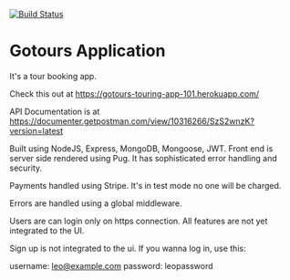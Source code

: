 [![Build Status](https://cloud.drone.io/api/badges/CoderTousif/gotours/status.svg)](https://cloud.drone.io/CoderTousif/gotours)

# Gotours Application

It's a tour booking app.

Check this out at https://gotours-touring-app-101.herokuapp.com/

API Documentation is at https://documenter.getpostman.com/view/10316266/SzS2wnzK?version=latest

Built using NodeJS, Express, MongoDB, Mongoose, JWT. Front end is server side rendered using Pug.
It has sophisticated error handling and security.

Payments handled using Stripe. It's in test mode no one will be charged.

Errors are handled using a global middleware.

Users are can login only on https connection. All features are not yet integrated to the UI.

Sign up is not integrated to the ui.
If you wanna log in, use this:

username: leo@example.com
password: leopassword
